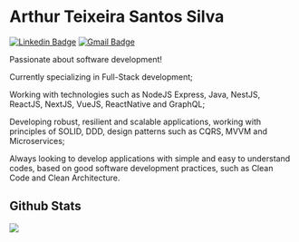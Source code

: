 # Arthur Teixeira Santos Silva

[![Linkedin Badge](https://img.shields.io/badge/-LinkedIn-blue?style=flat-square&logo=Linkedin&logoColor=white&link=https://www.linkedin.com/in/arthur-teixeira-santos-silva-167189177/)](https://www.linkedin.com/in/arthur-teixeira-santos-silva-167189177/)
[![Gmail Badge](https://img.shields.io/badge/-arthurteixeira.guts@gmail.com-00875f?style=flat-square&logo=Gmail&logoColor=white&link=mailto:arthurteixeira.guts@gmail.com)](mailto:arthurteixeira.guts@gmail.com)

Passionate about software development!

Currently specializing in Full-Stack development;

Working with technologies such as NodeJS Express, Java, NestJS, ReactJS, NextJS, VueJS, ReactNative and GraphQL;

Developing robust, resilient and scalable applications, working with principles of SOLID, DDD, design patterns such as CQRS, MVVM and Microservices;

Always looking to develop applications with simple and easy to understand codes, based on good software development practices, such as Clean Code and Clean Architecture.

## Github Stats
<a href="https://github.com/arthur-art/convoychat">
  <img align="center" src="https://github-readme-stats.vercel.app/api/top-langs/?username=arthur-art&layout=compact&langs_count=6&hide_border=true" />
</a>
